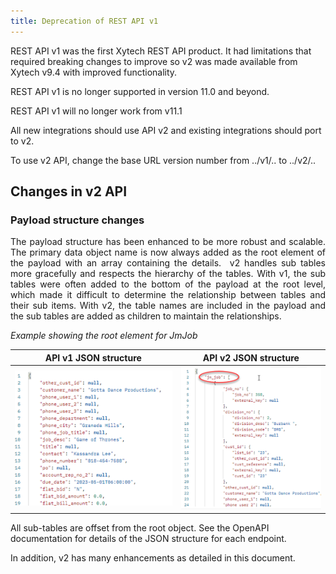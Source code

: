```yaml
---
title: Deprecation of REST API v1
---
```


REST API v1 was the first Xytech REST API product. It had limitations that required breaking changes to improve so v2 was made available from Xytech v9.4 with improved functionality.

REST API v1 is no longer supported in version 11.0 and beyond.  

REST API v1 will no longer work from v11.1  

All new integrations should use API v2 and existing integrations should port to v2.  

To use v2 API, change the base URL version number from ../v1/.. to ../v2/..

## Changes in v2 API 

### Payload structure changes
<p align="justify">The payload structure has been enhanced to be more robust and scalable.
The primary data object name is now always added as the root element of the payload with an array containing the details. 
v2 handles sub tables more gracefully and respects the hierarchy of the tables. With v1, the sub tables were often added to the bottom of the payload at the root level, which made it difficult to determine the relationship between tables and their sub items. With v2, the table names are included in the payload and the sub tables are added as children to maintain the relationships.</p>

*Example showing the root element for JmJob*

| API v1 JSON structure                           | API v2 JSON structure                           |
| ----------------------------------------------- | ----------------------------------------------- |
| ![](5.%20assets/Pasted%20image%2020240730142842.png) | ![](5.%20assets/Pasted%20image%2020240730142900.png) |

All sub-tables are offset from the root object.
See the OpenAPI documentation for details of the JSON structure for each endpoint.

In addition, v2 has many enhancements as detailed in this document.
